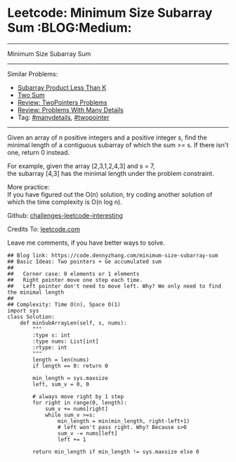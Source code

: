 # Leetcode: Minimum Size Subarray Sum     :BLOG:Medium:


---

Minimum Size Subarray Sum  

---

Similar Problems:  
-   [Subarray Product Less Than K](https://code.dennyzhang.com/subarray-product-less-than-k)
-   [Two Sum](https://code.dennyzhang.com/two-sum)
-   [Review: TwoPointers Problems](https://code.dennyzhang.com/review-twopointer)
-   [Review: Problems With Many Details](https://code.dennyzhang.com/review-manydetails)
-   Tag: [#manydetails](https://code.dennyzhang.com/tag/manydetails), [#twopointer](https://code.dennyzhang.comy/tag/twopointer)

---

Given an array of n positive integers and a positive integer s, find the minimal length of a contiguous subarray of which the sum >= s. If there isn't one, return 0 instead.  

For example, given the array [2,3,1,2,4,3] and s = 7,  
the subarray [4,3] has the minimal length under the problem constraint.  

More practice:  
If you have figured out the O(n) solution, try coding another solution of which the time complexity is O(n log n).  

Github: [challenges-leetcode-interesting](https://github.com/DennyZhang/challenges-leetcode-interesting/tree/master/minimum-size-subarray-sum)  

Credits To: [leetcode.com](https://leetcode.com/problems/minimum-size-subarray-sum/description/)  

Leave me comments, if you have better ways to solve.  

    ## Blog link: https://code.dennyzhang.com/minimum-size-subarray-sum
    ## Basic Ideas: Two pointers + Ge accumulated sum
    ##
    ##   Corner case: 0 elements or 1 elements
    ##   Right pointer move one step each time.
    ##   Left pointer don't need to move left. Why? We only need to find the minimal length
    ##
    ## Complexity: Time O(n), Space O(1)
    import sys
    class Solution:
        def minSubArrayLen(self, s, nums):
            """
            :type s: int
            :type nums: List[int]
            :rtype: int
            """
            length = len(nums)
            if length == 0: return 0
    
            min_length = sys.maxsize
            left, sum_v = 0, 0
    
            # always move right by 1 step
            for right in range(0, length):
                sum_v += nums[right]
                while sum_v >=s:
                    min_length = min(min_length, right-left+1)
                    # left won't pass right. Why? Because s>0
                    sum_v -= nums[left]
                    left += 1
    
            return min_length if min_length != sys.maxsize else 0